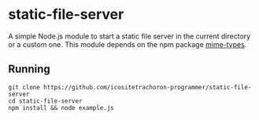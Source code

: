 # static-file-server
A simple Node.js module to start a static file server in the current directory or a custom one. This module depends on the npm package [mime-types](https://www.npmjs.com/package/mime-types).

## Running

```
git clone https://github.com/icositetrachoron-programmer/static-file-server
cd static-file-server
npm install && node example.js
```
